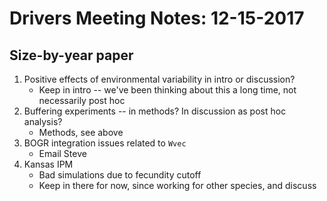 # Drivers Meeting Notes: 12-15-2017

##	Size-by-year paper
1. Positive effects of environmental variability in intro or discussion?
	- Keep in intro -- we've been thinking about this a long time, not necessarily post hoc
2. Buffering experiments -- in methods? In discussion as post hoc analysis?
	- Methods, see above
3. BOGR integration issues related to ```Wvec```
	- Email Steve
4. Kansas IPM
	- Bad simulations due to fecundity cutoff
	- Keep in there for now, since working for other species, and discuss
